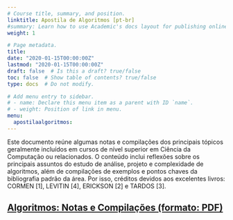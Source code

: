```yaml
---
# Course title, summary, and position.
linktitle: Apostila de Algoritmos [pt-br]
#summary: Learn how to use Academic's docs layout for publishing online courses, software documentation, and tutorials.
weight: 1

# Page metadata.
title: 
date: "2020-01-15T00:00:00Z"
lastmod: "2020-01-15T00:00:00Z"
draft: false  # Is this a draft? true/false
toc: false  # Show table of contents? true/false
type: docs  # Do not modify.

# Add menu entry to sidebar.
# - name: Declare this menu item as a parent with ID `name`.
# - weight: Position of link in menu.
menu:
  apostilaalgoritmos:
---
```


Este documento reúne algumas notas e compilações dos principais tópicos geralmente incluídos em
cursos de nível superior em Ciência da Computação ou relacionados. O conteúdo inclui reflexões sobre
os principais assuntos do estudo de análise, projeto e complexidade de algoritmos, além de compilações
de exemplos e pontos chaves da bibliografia padrão da área. Por isso, créditos devidos aos excelentes
livros: CORMEN [1], LEVITIN [4], ERICKSON [2] e TARDOS [3].

## [Algoritmos: Notas e Compilações (formato: PDF)](algoritmos-vdias.pdf)
